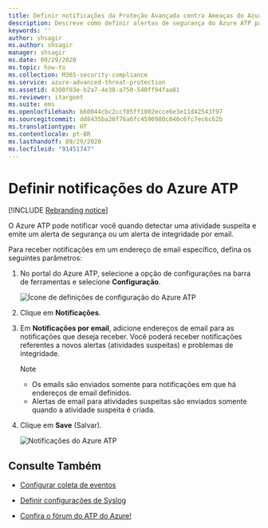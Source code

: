 ```yaml
---
title: Definir notificações da Proteção Avançada contra Ameaças do Azure
description: Descreve como definir alertas de segurança do Azure ATP para que você seja notificado quando atividades suspeitas forem detectadas.
keywords: ''
author: shsagir
ms.author: shsagir
manager: shsagir
ms.date: 09/29/2020
ms.topic: how-to
ms.collection: M365-security-compliance
ms.service: azure-advanced-threat-protection
ms.assetid: 4308f03e-b2a7-4e38-a750-540ff94faa81
ms.reviewer: itargoet
ms.suite: ems
ms.openlocfilehash: b60044cbc2ccf05ff1802ecce6e3e11d42543f97
ms.sourcegitcommit: dd8435ba20f76a6fc4590980c040c6fc7ec6c62b
ms.translationtype: HT
ms.contentlocale: pt-BR
ms.lasthandoff: 09/29/2020
ms.locfileid: "91451747"
---
```

# <a name="set-azure-atp-notifications"></a>Definir notificações do Azure ATP

[!INCLUDE [Rebranding notice](includes/rebranding.md)]

O Azure ATP pode notificar você quando detectar uma atividade suspeita e emite um alerta de segurança ou um alerta de integridade por email.

Para receber notificações em um endereço de email específico, defina os seguintes parâmetros:

1. No portal do Azure ATP, selecione a opção de configurações na barra de ferramentas e selecione **Configuração**.

    ![Ícone de definições de configuração do Azure ATP](media/atp-config-menu.png)

1. Clique em **Notificações**.
1. Em **Notificações por email**, adicione endereços de email para as notificações que deseja receber. Você poderá receber notificações referentes a novos alertas (atividades suspeitas) e problemas de integridade.

    > [!NOTE]
    >
    > - Os emails são enviados somente para notificações em que há endereços de email definidos.
    > - Alertas de email para atividades suspeitas são enviados somente quando a atividade suspeita é criada.

1. Clique em **Save** (Salvar).

    ![Notificações do Azure ATP](media/atp-notifications.png)

## <a name="see-also"></a>Consulte Também

- [Configurar coleta de eventos](configure-event-collection.md)

- [Definir configurações de Syslog](setting-syslog.md)
- [Confira o fórum do ATP do Azure!](https://aka.ms/azureatpcommunity)

